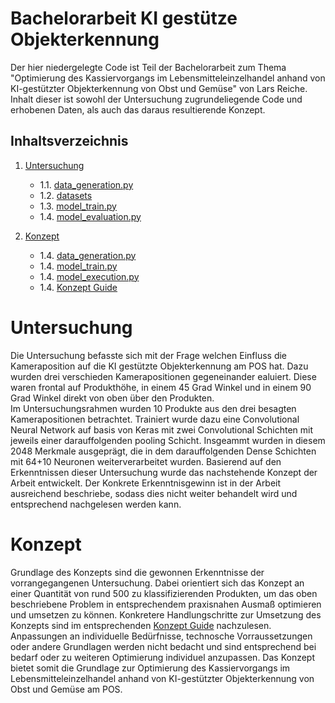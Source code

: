 # Bachelorarbeit KI gestütze Objekterkennung
Der hier niedergelegte Code ist Teil der Bachelorarbeit zum Thema "Optimierung des Kassiervorgangs im Lebensmitteleinzelhandel
anhand von KI-gestützter Objekterkennung von Obst und Gemüse" von Lars Reiche.
Inhalt dieser ist sowohl der Untersuchung zugrundeliegende Code und erhobenen Daten, als auch das daraus resultierende Konzept.


## Inhaltsverzeichnis

1. [Untersuchung](#untersuchung)
    * 1.1. [data_generation.py](BA_investigation\data_generation.py)
    * 1.2. [datasets](BA_investigation\datasets)
    * 1.3. [model_train.py](BA_investigation\model_train.py)
    * 1.4. [model_evaluation.py](BA_investigation\model_evaluation.py)

2. [Konzept](#konzept)
    * 1.4. [data_generation.py](Concept\data_generation.py)
    * 1.4. [model_train.py](Concept\model_train.py)
    * 1.4. [model_execution.py](Concept\model_execution.py)
    * 1.4. [Konzept Guide](Concept\guide.md)

# Untersuchung
Die Untersuchung befasste sich mit der Frage welchen Einfluss die Kameraposition auf die KI gestützte Objekterkennung am POS hat. Dazu wurden drei verschieden Kamerapositionen gegeneinander ealuiert. Diese waren frontal auf Produkthöhe, in einem 45 Grad Winkel und in einem 90 Grad Winkel direkt von oben über den Produkten.  
Im Untersuchungsrahmen wurden 10 Produkte aus den drei besagten Kamerapositionen betrachtet. Trainiert wurde dazu eine Convolutional Neural Network auf basis von Keras mit zwei Convolutional Schichten mit jeweils einer darauffolgenden pooling Schicht. Insgeammt wurden in diesem 2048 Merkmale ausgeprägt, die in dem darauffolgenden Dense Schichten mit 64+10 Neuronen weiterverarbeitet wurden.
Basierend auf den Erkenntnissen dieser Untersuchung wurde das nachstehende Konzept der Arbeit entwickelt.
Der Konkrete Erkenntnisgewinn ist in der Arbeit ausreichend beschriebe, sodass dies nicht weiter behandelt wird und entsprechend nachgelesen werden kann. 

# Konzept
Grundlage des Konzepts sind die gewonnen Erkenntnisse der vorrangegangenen Untersuchung. 
Dabei orientiert sich das Konzept an einer Quantität von rund 500 zu klassifizierenden Produkten, um das oben beschriebene Problem in entsprechendem praxisnahen Ausmaß optimieren und umsetzen zu können. 
Konkretere Handlungschritte zur Umsetzung des Konzepts sind im entsprechenden [Konzept Guide](Concept\guide.md) nachzulesen.
Anpassungen an individuelle Bedürfnisse, technosche Vorraussetzungen oder andere Grundlagen werden nicht bedacht und sind entsprechend bei bedarf oder zu weiteren Optimierung individuel anzupassen.
Das Konzept bietet somit die Grundlage zur Optimierung des Kassiervorgangs im Lebensmitteleinzelhandel anhand von KI-gestützter Objekterkennung von Obst und Gemüse am POS.